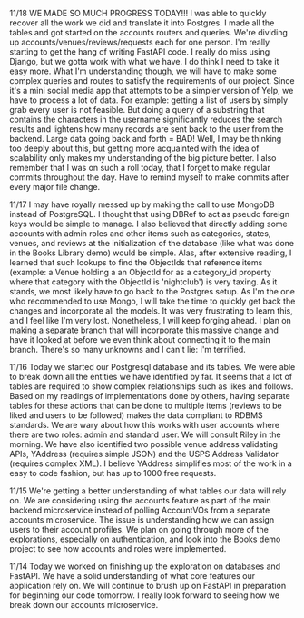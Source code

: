 11/18
WE MADE SO MUCH PROGRESS TODAY!!! I was able to quickly recover all the work we did and translate it into Postgres. I made all the tables and got started on the accounts routers and queries. We're dividing up accounts/venues/reviews/requests each for one person. I'm really starting to get the hang of writing FastAPI code. I really do miss using Django, but we gotta work with what we have. I do think I need to take it easy more. What I'm understanding though, we will have to make some complex queries and routes to satisfy the requirements of our project. Since it's a mini social media app that attempts to be a simpler version of Yelp, we have to process a lot of data. For example: getting a list of users by simply grab every user is not feasible. But doing a query of a substring that contains the characters in the username significantly reduces the search results and lightens how many records are sent back to the user from the backend. Large data going back and forth = BAD! Well, I may be thinking too deeply about this, but getting more acquainted with the idea of scalability only makes my understanding of the big picture better. I also remember that I was on such a roll today, that I forget to make regular commits throughout the day. Have to remind myself to make commits after every major file change.

11/17
I may have royally messed up by making the call to use MongoDB instead of PostgreSQL. I thought that using DBRef to act as pseudo foreign keys would be simple to manage. I also believed that directly adding some accounts with admin roles and other items such as categories, states, venues, and reviews at the initialization of the database (like what was done in the Books Library demo) would be simple. Alas, after extensive reading, I learned that such lookups to find the ObjectIds that reference items (example: a Venue holding a an ObjectId for as a category_id property where that category with the ObjectId is 'nightclub') is very taxing. As it stands, we most likely have to go back to the Postgres setup. As I'm the one who recommended to use Mongo, I will take the time to quickly get back the changes and incorporate all the models. It was very frustrating to learn this, and I feel like I'm very lost. Nonetheless, I will keep forging ahead. I plan on making a separate branch that will incorporate this massive change and have it looked at before we even think about connecting it to the main branch. There's so many unknowns and I can't lie: I'm terrified.

11/16
Today we started our Postgresql database and its tables. We were able to break down all the entities we have identified by far. It seems that a lot of tables are required to show complex relationships such as likes and follows. Based on my readings of implementations done by others, having separate tables for these actions that can be done to multiple items (reviews to be liked and users to be followed) makes the data compliant to RDBMS standards. We are wary about how this works with user accounts where there are two roles: admin and standard user. We will consult Riley in the morning. We have also identified two possible venue address validating APIs, YAddress (requires simple JSON) and the USPS Address Validator (requires complex XML). I believe YAddress simplifies most of the work in a easy to code fashion, but has up to 1000 free requests.

11/15
We're getting a better understanding of what tables our data will rely on. We are considering using the accounts feature as part of the main backend microservice instead of polling AccountVOs from a separate accounts microservice. The issue is understanding how we can assign users to their account profiles. We plan on going through more of the explorations, especially on authentication, and look into the Books demo project to see how accounts and roles were implemented.

11/14
Today we worked on finishing up the exploration on databases and FastAPI.
We have a solid understanding of what core features our application rely on.
We will continue to brush up on FastAPI in preparation for beginning our code
tomorrow. I really look forward to seeing how we break down our accounts microservice.
